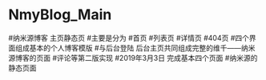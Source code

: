 # NmyBlog_Main
#纳米源博客 主页静态页
#主要是分为 
#首页
#列表页
#详情页
#404页
#四个界面组成基本的个人博客模版
#与后台登陆 后台主页共同组成完整的维千——纳米源博客的页面
#评论等第二版实现
#2019年3月3日 完成基本四个页面
#纳米源的静态页面
